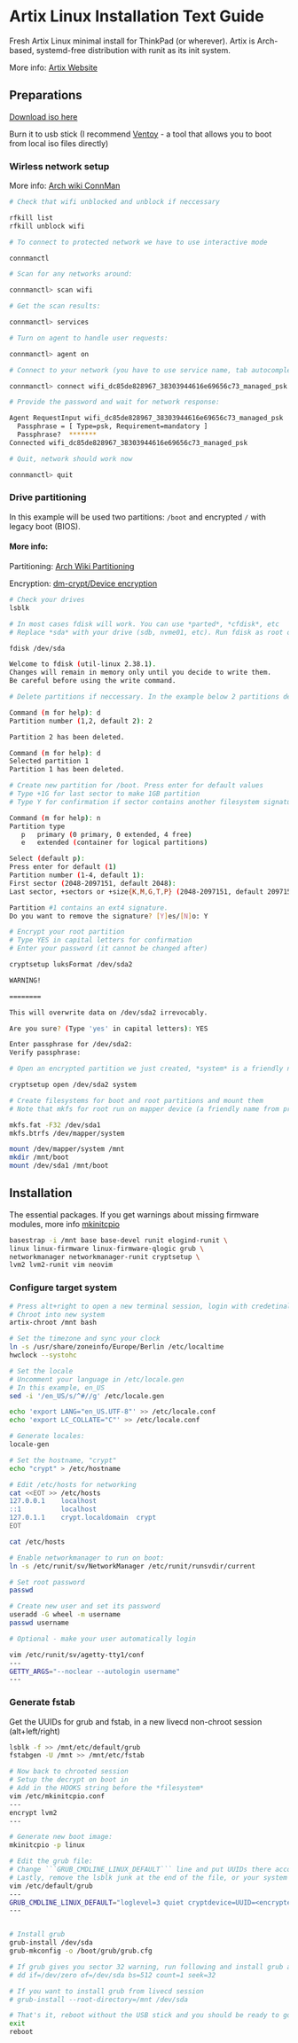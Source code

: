 # Artix Linux Installation Text Guide
Fresh Artix Linux minimal install for ThinkPad (or wherever).
Artix is Arch-based, systemd-free distribution with runit as its init system.

More info: [Artix Website](https://artixlinux.org/)


## Preparations
[Download iso here](https://artixlinux.org/download.php)

Burn it to usb stick (I recommend [Ventoy](https://www.ventoy.net/en/index.html) - a tool that allows you to boot from local iso files directly)

### Wirless network setup 
More info: [Arch wiki ConnMan](https://wiki.archlinux.org/title/ConnMan)

```bash
# Check that wifi unblocked and unblock if neccessary

rfkill list
rfkill unblock wifi

# To connect to protected network we have to use interactive mode

connmanctl

# Scan for any networks around:

connmanctl> scan wifi

# Get the scan results:

connmanctl> services

# Turn on agent to handle user requests:

connmanctl> agent on

# Connect to your network (you have to use service name, tab autocompletion works):

connmanctl> connect wifi_dc85de828967_38303944616e69656c73_managed_psk

# Provide the password and wait for network response:

Agent RequestInput wifi_dc85de828967_38303944616e69656c73_managed_psk
  Passphrase = [ Type=psk, Requirement=mandatory ]
  Passphrase?  *******
Connected wifi_dc85de828967_38303944616e69656c73_managed_psk

# Quit, network should work now

connmanctl> quit
```

### Drive partitioning
In this example will be used two partitions: ```/boot``` and encrypted ```/``` with legacy boot (BIOS).

#### More info: 
Partitioning: [Arch Wiki Partitioning](https://wiki.archlinux.org/title/Partitioning) 

Encryption: [dm-crypt/Device encryption](https://wiki.archlinux.org/title/dm-crypt/Device_encryption)
```bash
# Check your drives
lsblk

# In most cases fdisk will work. You can use *parted*, *cfdisk*, etc
# Replace *sda* with your drive (sdb, nvme01, etc). Run fdisk as root or with *sudo*

fdisk /dev/sda

Welcome to fdisk (util-linux 2.38.1).
Changes will remain in memory only until you decide to write them.
Be careful before using the write command.

# Delete partitions if neccessary. In the example below 2 partitions deleted and new are created.

Command (m for help): d
Partition number (1,2, default 2): 2

Partition 2 has been deleted.

Command (m for help): d
Selected partition 1
Partition 1 has been deleted.

# Create new partition for /boot. Press enter for default values
# Type +1G for last sector to make 1GB partition
# Type Y for confirmation if sector contains another filesystem signature

Command (m for help): n
Partition type
   p   primary (0 primary, 0 extended, 4 free)
   e   extended (container for logical partitions)

Select (default p): 
Press enter for default (1)
Partition number (1-4, default 1): 
First sector (2048-2097151, default 2048):
Last sector, +sectors or +size{K,M,G,T,P} (2048-2097151, default 2097151): +1G

Partition #1 contains an ext4 signature.
Do you want to remove the signature? [Y]es/[N]o: Y

# Encrypt your root partition
# Type YES in capital letters for confirmation
# Enter your password (it cannot be changed after)

cryptsetup luksFormat /dev/sda2

WARNING!

========

This will overwrite data on /dev/sda2 irrevocably.

Are you sure? (Type 'yes' in capital letters): YES

Enter passphrase for /dev/sda2: 
Verify passphrase: 

# Open an encrypted partition we just created, *system* is a friendly name

cryptsetup open /dev/sda2 system

# Create filesystems for boot and root partitions and mount them 
# Note that mkfs for root run on mapper device (a friendly name from previous step)

mkfs.fat -F32 /dev/sda1
mkfs.btrfs /dev/mapper/system

mount /dev/mapper/system /mnt
mkdir /mnt/boot
mount /dev/sda1 /mnt/boot
```

## Installation
The essential packages. If you get warnings about missing firmware modules, more info [mkinitcpio](https://wiki.archlinux.org/title/mkinitcpio)
```bash
basestrap -i /mnt base base-devel runit elogind-runit \
linux linux-firmware linux-firmware-qlogic grub \
networkmanager networkmanager-runit cryptsetup \
lvm2 lvm2-runit vim neovim
```

### Configure target system

```bash
# Press alt+right to open a new terminal session, login with credetinals provided by livecd 
# Chroot into new system
artix-chroot /mnt bash

# Set the timezone and sync your clock
ln -s /usr/share/zoneinfo/Europe/Berlin /etc/localtime
hwclock --systohc

# Set the locale
# Uncomment your language in /etc/locale.gen
# In this example, en_US
sed -i '/en_US/s/^#//g' /etc/locale.gen

echo 'export LANG="en_US.UTF-8"' >> /etc/locale.conf
echo 'export LC_COLLATE="C"' >> /etc/locale.conf

# Generate locales:
locale-gen

# Set the hostname, "crypt"
echo "crypt" > /etc/hostname

# Edit /etc/hosts for networking
cat <<EOT >> /etc/hosts
127.0.0.1    localhost
::1          localhost
127.0.1.1    crypt.localdomain  crypt
EOT

cat /etc/hosts

# Enable networkmanager to run on boot:
ln -s /etc/runit/sv/NetworkManager /etc/runit/runsvdir/current

# Set root password
passwd

# Create new user and set its password
useradd -G wheel -m username
passwd username

# Optional - make your user automatically login

vim /etc/runit/sv/agetty-tty1/conf
---
GETTY_ARGS="--noclear --autologin username"
---
```

### Generate fstab 
Get the UUIDs for grub and fstab, in a new livecd non-chroot session (alt+left/right)
```bash
lsblk -f >> /mnt/etc/default/grub
fstabgen -U /mnt >> /mnt/etc/fstab

# Now back to chrooted session
# Setup the decrypt on boot in 
# Add in the HOOKS string before the *filesystem*
vim /etc/mkinitcpio.conf
---
encrypt lvm2
---

# Generate new boot image:
mkinitcpio -p linux

# Edit the grub file:
# Change ```GRUB_CMDLINE_LINUX_DEFAULT``` line and put UUIDs there accordingly
# Lastly, remove the lsblk junk at the end of the file, or your system will not boot.
vim /etc/default/grub
---
GRUB_CMDLINE_LINUX_DEFAULT="loglevel=3 quiet cryptdevice=UUID=<encrypted-uuid-value-here>:system root=UUID=<decrypted-uuid-value-here>"
---


# Install grub
grub-install /dev/sda
grub-mkconfig -o /boot/grub/grub.cfg

# If grub gives you sector 32 warning, run following and install grub again
# dd if=/dev/zero of=/dev/sda bs=512 count=1 seek=32

# If you want to install grub from livecd session
# grub-install --root-directory=/mnt /dev/sda

# That's it, reboot without the USB stick and you should be ready to go
exit
reboot
```
